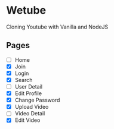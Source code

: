 # Wetube

Cloning Youtube with Vanilla and NodeJS

## Pages

- [ ] Home
- [x] Join
- [x] Login
- [x] Search
- [ ] User Detail
- [x] Edit Profile
- [x] Change Password
- [x] Upload Video
- [ ] Video Detail
- [x] Edit Video